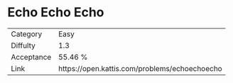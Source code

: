 # Echo Echo Echo

<table>
    <tr>
        <td>Category</td>
        <td>Easy</td>
    </tr>
    <tr>
        <td>Diffulty</td>
        <td>1.3</td>
    </tr>
    <tr>
        <td>Acceptance</td>
        <td>55.46 %</td>
    </tr>
    <tr>
        <td>Link</td>
        <td>https://open.kattis.com/problems/echoechoecho</td>
    </tr>
</table>